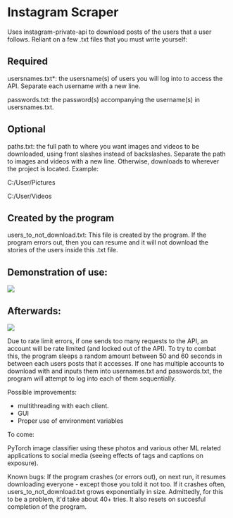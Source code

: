 # Instagram Scraper
Uses instagram-private-api to download posts of the users that a user follows. Reliant on a few .txt files that you must write yourself:

## Required

usersnames.txt*: the usersname(s) of users you will log into to access the API. Separate each username with a new line.

passwords.txt: the password(s) accompanying the username(s) in usersnames.txt. 

## Optional

paths.txt: the full path to where you want images and videos to be downloaded, using front slashes instead of backslashes. Separate the path to images and videos with a new line. Otherwise, downloads to wherever the project is located. Example: 

C:/User/Pictures

C:/User/Videos

## Created by the program
users_to_not_download.txt: This file is created by the program. If the program errors out, then you can resume and it will not download the stories of the users inside this .txt file.


## Demonstration of use:

![](https://i.imgur.com/bSH3GfI.gif)


## Afterwards:

![](https://i.imgur.com/fj1vJLR.png)



Due to rate limit errors, if one sends too many requests to the API, an account will be rate limited (and locked out of the API). To try to combat this, the program sleeps a random amount between 50 and 60 seconds in between each users posts that it accesses. If one has multiple accounts to download with and inputs them into usernames.txt and passwords.txt, the program will attempt to log into each of them sequentially.

Possible improvements: 

  * multithreading with each client.
  * GUI 
  * Proper use of environment variables



To come: 

PyTorch image classifier using these photos and various other ML related applications to social media (seeing effects of tags and captions on exposure).



Known bugs: If the program crashes (or errors out), on next run, it resumes downloading everyone - except those you told it not too. If it crashes often, users_to_not_download.txt grows exponentially in size. Admittedly, for this to be a problem, it'd take about 40+ tries. It also resets on succesful completion of the program.
